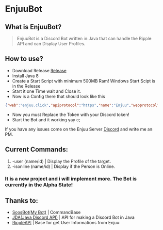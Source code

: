 # EnjuuBot

## What is EnjuuBot?
> EnjuuBot is a Discord
Bot written in Java that
can handle the Ripple API
and can Display User Profiles.

## How to use?
* Download Release [Release](https://github.com/Enjuu/EnjuuBot/releases)
* Install Java 8
* Create a Start Script with minimum 500MB Ram! Windows Start Scipt is in the Release
* Start it one Time wait and Close it.
* Now is a Config there that should look like this
```json
{"web":"enjuu.click","apiprotocol":"https","name":"Enjuu","webprotocol":"https","api":"enjuu.click","token":"NaN","status":"on Enjuu"}
```
* Now you must Replace the Token with your Discord token!
* Start the Bot and it working yay c;

If you have any issues come on the Enjuu Server [Discord](https://discord.gg/N9KpaWn) and write me an PM.

## Current Commands:
1. -user (name/id) | Display the Profile of the target.
2. -isonline (name/id) | Display if the Person is Online.
### It is a new project and i will implement more. The Bot is currently in the Alpha State!

## Thanks to:
* [SoosBot(My Bot)](https://github.com/MarcPlaying/SoosBot-Discord-Bot) | CommandBase
* [JDA(Java Discord API)](https://github.com/DV8FromTheWorld/JDA) | API for making a Discord Bot in Java
* [RippleAPI](https://zxq.co/ripple/rippleapi) | Base for get User Informations from Enjuu
